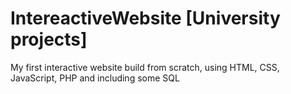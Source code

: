 # IntereactiveWebsite [University projects]
My first interactive website build from scratch, using HTML, CSS, JavaScript, PHP and including some SQL
